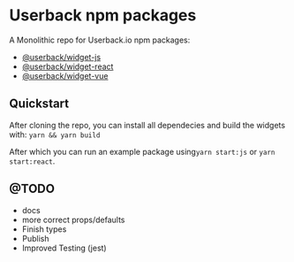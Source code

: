 # Userback npm packages

A Monolithic repo for Userback.io npm packages:

- [@userback/widget-js](widget-js/)
- [@userback/widget-react](widget-react/)
- [@userback/widget-vue](widget-vue/)

## Quickstart
After cloning the repo, you can install all dependecies and build the widgets with:
```yarn && yarn build```

After which you can run an example package using`yarn start:js` or `yarn start:react`.

## @TODO

- docs
- more correct props/defaults
- Finish types
- Publish
- Improved Testing (jest)
